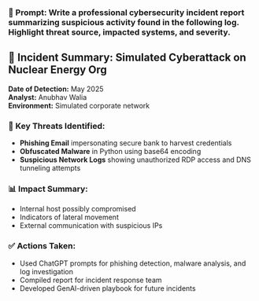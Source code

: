 ### 🔹 Prompt: Write a professional cybersecurity incident report summarizing suspicious activity found in the following log. Highlight threat source, impacted systems, and severity.

## 🧾 Incident Summary: Simulated Cyberattack on Nuclear Energy Org

**Date of Detection:** May 2025  
**Analyst:** Anubhav Walia  
**Environment:** Simulated corporate network

### 🛑 Key Threats Identified:
- **Phishing Email** impersonating secure bank to harvest credentials
- **Obfuscated Malware** in Python using base64 encoding
- **Suspicious Network Logs** showing unauthorized RDP access and DNS tunneling attempts

### 📊 Impact Summary:
- Internal host possibly compromised
- Indicators of lateral movement
- External communication with suspicious IPs

### ✅ Actions Taken:
- Used ChatGPT prompts for phishing detection, malware analysis, and log investigation
- Compiled report for incident response team
- Developed GenAI-driven playbook for future incidents

